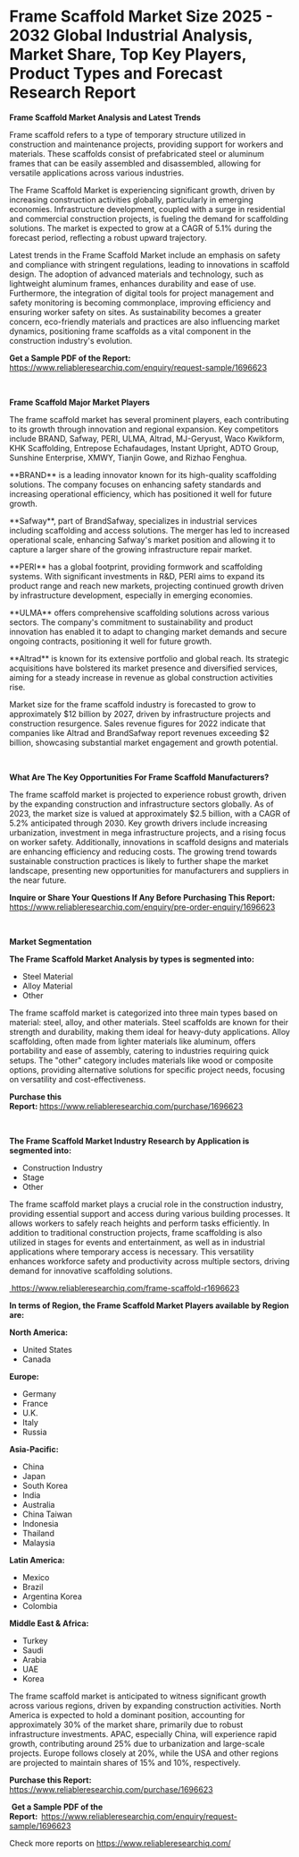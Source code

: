 <p><h1>Frame Scaffold Market Size 2025 - 2032 Global Industrial Analysis, Market Share, Top Key Players, Product Types and Forecast Research Report</h1></p><p><strong>Frame Scaffold Market Analysis and Latest Trends</strong></p>
<p><p>Frame scaffold refers to a type of temporary structure utilized in construction and maintenance projects, providing support for workers and materials. These scaffolds consist of prefabricated steel or aluminum frames that can be easily assembled and disassembled, allowing for versatile applications across various industries.</p><p>The Frame Scaffold Market is experiencing significant growth, driven by increasing construction activities globally, particularly in emerging economies. Infrastructure development, coupled with a surge in residential and commercial construction projects, is fueling the demand for scaffolding solutions. The market is expected to grow at a CAGR of 5.1% during the forecast period, reflecting a robust upward trajectory.</p><p>Latest trends in the Frame Scaffold Market include an emphasis on safety and compliance with stringent regulations, leading to innovations in scaffold design. The adoption of advanced materials and technology, such as lightweight aluminum frames, enhances durability and ease of use. Furthermore, the integration of digital tools for project management and safety monitoring is becoming commonplace, improving efficiency and ensuring worker safety on sites. As sustainability becomes a greater concern, eco-friendly materials and practices are also influencing market dynamics, positioning frame scaffolds as a vital component in the construction industry's evolution.</p></p>
<p><strong>Get a Sample PDF of the Report:&nbsp;</strong> <a href="https://www.reliableresearchiq.com/enquiry/request-sample/1696623?utm_campaign=2298&utm_medium=2&utm_source=Github&utm_content=ia&utm_term=16022025&utm_id=frame-scaffold">https://www.reliableresearchiq.com/enquiry/request-sample/1696623</a></p>
<p>&nbsp;</p>
<p><strong>Frame Scaffold Major Market Players</strong></p>
<p><p>The frame scaffold market has several prominent players, each contributing to its growth through innovation and regional expansion. Key competitors include BRAND, Safway, PERI, ULMA, Altrad, MJ-Geryust, Waco Kwikform, KHK Scaffolding, Entrepose Echafaudages, Instant Upright, ADTO Group, Sunshine Enterprise, XMWY, Tianjin Gowe, and Rizhao Fenghua.</p><p>**BRAND** is a leading innovator known for its high-quality scaffolding solutions. The company focuses on enhancing safety standards and increasing operational efficiency, which has positioned it well for future growth.</p><p>**Safway**, part of BrandSafway, specializes in industrial services including scaffolding and access solutions. The merger has led to increased operational scale, enhancing Safway's market position and allowing it to capture a larger share of the growing infrastructure repair market.</p><p>**PERI** has a global footprint, providing formwork and scaffolding systems. With significant investments in R&D, PERI aims to expand its product range and reach new markets, projecting continued growth driven by infrastructure development, especially in emerging economies.</p><p>**ULMA** offers comprehensive scaffolding solutions across various sectors. The company's commitment to sustainability and product innovation has enabled it to adapt to changing market demands and secure ongoing contracts, positioning it well for future growth.</p><p>**Altrad** is known for its extensive portfolio and global reach. Its strategic acquisitions have bolstered its market presence and diversified services, aiming for a steady increase in revenue as global construction activities rise.</p><p>Market size for the frame scaffold industry is forecasted to grow to approximately $12 billion by 2027, driven by infrastructure projects and construction resurgence. Sales revenue figures for 2022 indicate that companies like Altrad and BrandSafway report revenues exceeding $2 billion, showcasing substantial market engagement and growth potential.</p></p>
<p>&nbsp;</p>
<p><strong>What Are The Key Opportunities For Frame Scaffold Manufacturers?</strong></p>
<p><p>The frame scaffold market is projected to experience robust growth, driven by the expanding construction and infrastructure sectors globally. As of 2023, the market size is valued at approximately $2.5 billion, with a CAGR of 5.2% anticipated through 2030. Key growth drivers include increasing urbanization, investment in mega infrastructure projects, and a rising focus on worker safety. Additionally, innovations in scaffold designs and materials are enhancing efficiency and reducing costs. The growing trend towards sustainable construction practices is likely to further shape the market landscape, presenting new opportunities for manufacturers and suppliers in the near future.</p></p>
<p><strong>Inquire or Share Your Questions If Any Before Purchasing This Report:</strong> <a href="https://www.reliableresearchiq.com/enquiry/pre-order-enquiry/1696623?utm_campaign=2298&utm_medium=2&utm_source=Github&utm_content=ia&utm_term=16022025&utm_id=frame-scaffold">https://www.reliableresearchiq.com/enquiry/pre-order-enquiry/1696623</a></p>
<p>&nbsp;</p>
<p><strong>Market Segmentation</strong></p>
<p><strong>The Frame Scaffold Market Analysis by types is segmented into:</strong></p>
<p><ul><li>Steel Material</li><li>Alloy Material</li><li>Other</li></ul></p>
<p><p>The frame scaffold market is categorized into three main types based on material: steel, alloy, and other materials. Steel scaffolds are known for their strength and durability, making them ideal for heavy-duty applications. Alloy scaffolding, often made from lighter materials like aluminum, offers portability and ease of assembly, catering to industries requiring quick setups. The "other" category includes materials like wood or composite options, providing alternative solutions for specific project needs, focusing on versatility and cost-effectiveness.</p></p>
<p><strong>Purchase this Report:&nbsp;</strong><a href="https://www.reliableresearchiq.com/purchase/1696623?utm_campaign=2298&utm_medium=2&utm_source=Github&utm_content=ia&utm_term=16022025&utm_id=frame-scaffold">https://www.reliableresearchiq.com/purchase/1696623</a></p>
<p>&nbsp;</p>
<p><strong>The Frame Scaffold Market Industry Research by Application is segmented into:</strong></p>
<p><ul><li>Construction Industry</li><li>Stage</li><li>Other</li></ul></p>
<p><p>The frame scaffold market plays a crucial role in the construction industry, providing essential support and access during various building processes. It allows workers to safely reach heights and perform tasks efficiently. In addition to traditional construction projects, frame scaffolding is also utilized in stages for events and entertainment, as well as in industrial applications where temporary access is necessary. This versatility enhances workforce safety and productivity across multiple sectors, driving demand for innovative scaffolding solutions.</p></p>
<p><a href="https://www.reliableresearchiq.com/frame-scaffold-r1696623?utm_campaign=2298&utm_medium=2&utm_source=Github&utm_content=ia&utm_term=16022025&utm_id=frame-scaffold">&nbsp;https://www.reliableresearchiq.com/frame-scaffold-r1696623</a></p>
<p><strong>In terms of Region, the Frame Scaffold Market Players available by Region are:</strong></p>
<p>
    <p> <strong> North America: </strong>
        <ul>
            <li>United States</li>
            <li>Canada</li>
        </ul>
        </p> 
    <p> <strong> Europe: </strong>
        <ul>
            <li>Germany</li>
            <li>France</li>
            <li>U.K.</li>
            <li>Italy</li>
            <li>Russia</li>
        </ul>
        </p> 
    <p> <strong> Asia-Pacific: </strong>
        <ul>
            <li>China</li>
            <li>Japan</li>
            <li>South Korea</li>
            <li>India</li>
            <li>Australia</li>
            <li>China Taiwan</li>
            <li>Indonesia</li>
            <li>Thailand</li>
            <li>Malaysia</li>
        </ul>
        </p> 
    <p> <strong> Latin America: </strong>
        <ul>
            <li>Mexico</li>
            <li>Brazil</li>
            <li>Argentina Korea</li>
            <li>Colombia</li>
        </ul>
        </p> 
    <p> <strong> Middle East & Africa: </strong>
        <ul>
            <li>Turkey</li>
            <li>Saudi</li>
            <li>Arabia</li>
            <li>UAE</li>
            <li>Korea</li>
        </ul>
    </p>
    </p>
<p><p>The frame scaffold market is anticipated to witness significant growth across various regions, driven by expanding construction activities. North America is expected to hold a dominant position, accounting for approximately 30% of the market share, primarily due to robust infrastructure investments. APAC, especially China, will experience rapid growth, contributing around 25% due to urbanization and large-scale projects. Europe follows closely at 20%, while the USA and other regions are projected to maintain shares of 15% and 10%, respectively.</p></p>
<p><strong>Purchase this Report: </strong><a href="https://www.reliableresearchiq.com/purchase/1696623?utm_campaign=2298&utm_medium=2&utm_source=Github&utm_content=ia&utm_term=16022025&utm_id=frame-scaffold">https://www.reliableresearchiq.com/purchase/1696623</a></p>
<p>&nbsp;<strong>Get a Sample PDF of the Report:&nbsp;&nbsp;</strong><a href="https://www.reliableresearchiq.com/enquiry/request-sample/1696623?utm_campaign=2298&utm_medium=2&utm_source=Github&utm_content=ia&utm_term=16022025&utm_id=frame-scaffold">https://www.reliableresearchiq.com/enquiry/request-sample/1696623</a></p>
<p><strong></strong></p>
<p>Check more reports on <a href="https://www.reliableresearchiq.com/?utm_campaign=2298&utm_medium=2&utm_source=Github&utm_content=ia&utm_term=16022025&utm_id=frame-scaffold">https://www.reliableresearchiq.com/</a></p>